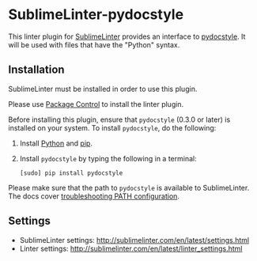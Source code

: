 SublimeLinter-pydocstyle
=========================


This linter plugin for [SublimeLinter](https://github.com/SublimeLinter/SublimeLinter) provides an interface to [pydocstyle](https://github.com/PyCQA/pydocstyle).
It will be used with files that have the "Python" syntax.


## Installation

SublimeLinter must be installed in order to use this plugin. 

Please use [Package Control](https://packagecontrol.io) to install the linter plugin.

Before installing this plugin, ensure that `pydocstyle` (0.3.0 or later) is installed on your system.
To install `pydocstyle`, do the following:

1. Install [Python](http://python.org) and [pip](http://www.pip-installer.org/en/latest/installing.html).

1. Install `pydocstyle` by typing the following in a terminal:
   ```
   [sudo] pip install pydocstyle
   ```

Please make sure that the path to `pydocstyle` is available to SublimeLinter.
The docs cover [troubleshooting PATH configuration](http://sublimelinter.com/en/latest/troubleshooting.html#finding-a-linter-executable).


## Settings

- SublimeLinter settings: http://sublimelinter.com/en/latest/settings.html
- Linter settings: http://sublimelinter.com/en/latest/linter_settings.html
